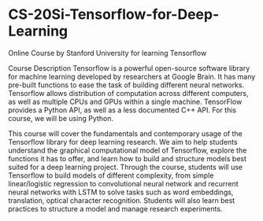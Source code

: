 # CS-20Si-Tensorflow-for-Deep-Learning
Online Course by Stanford University for learning Tensorflow


Course Description
Tensorflow is a powerful open-source software library for machine learning developed by researchers at Google Brain. It has many pre-built functions to ease the task of building different neural networks. Tensorflow allows distribution of computation across different computers, as well as multiple CPUs and GPUs within a single machine. TensorFlow provides a Python API, as well as a less documented C++ API. For this course, we will be using Python. 

This course will cover the fundamentals and contemporary usage of the Tensorflow library for deep learning research. We aim to help students understand the graphical computational model of Tensorflow, explore the functions it has to offer, and learn how to build and structure models best suited for a deep learning project. Through the course, students will use Tensorflow to build models of different complexity, from simple linear/logistic regression to convolutional neural network and recurrent neural networks with LSTM to solve tasks such as word embeddings, translation, optical character recognition. Students will also learn best practices to structure a model and manage research experiments.
